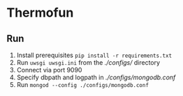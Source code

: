 # Thermofun

## Run

1. Install prerequisites `pip install -r requirements.txt`
2. Run `uwsgi uwsgi.ini` from the *./configs/* directory
3. Connect via port 9090
4. Specify dbpath and logpath in *./configs/mongodb.conf*
5. Run `mongod --config ./configs/mongodb.conf`
